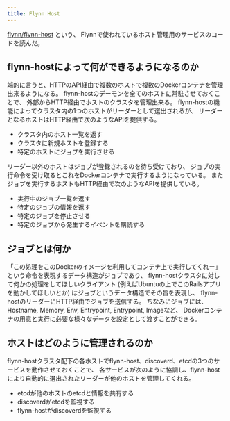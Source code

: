 ```yaml
---
title: Flynn Host
---
```


[flynn/flynn-host](https://github.com/flynn/flynn-host) という、
Flynnで使われているホスト管理用のサービスのコードを読んだ。

## flynn-hostによって何ができるようになるのか
端的に言うと、HTTPのAPI経由で複数のホストで複数のDockerコンテナを管理出来るようになる。
flynn-hostのデーモンを全てのホストに常駐させておくことで、
外部からHTTP経由でホストのクラスタを管理出来る。
flynn-hostの機能によってクラスタ内の1つのホストがリーダーとして選出されるが、
リーダーとなるホストはHTTP経由で次のようなAPIを提供する。

* クラスタ内のホスト一覧を返す
* クラスタに新規ホストを登録する
* 特定のホストにジョブを実行させる

リーダー以外のホストはジョブが登録されるのを待ち受けており、
ジョブの実行命令を受け取るとこれをDockerコンテナで実行するようになっている。
またジョブを実行するホストもHTTP経由で次のようなAPIを提供している。

* 実行中のジョブ一覧を返す
* 特定のジョブの情報を返す
* 特定のジョブを停止させる
* 特定のジョブから発生するイベントを購読する

## ジョブとは何か
「この処理をこのDockerのイメージを利用してコンテナ上で実行してくれー」
という命令を表現するデータ構造がジョブであり、
flynn-hostクラスタに対して何かの処理をしてほしいクライアント
(例えばUbuntuの上でこのRailsアプリを動かしてほしいとか)
はジョブというデータ構造でその旨を表現し、
flynn-hostのリーダーにHTTP経由でジョブを送信する。
ちなみにジョブには、
Hostname, Memory, Env, Entrypoint, Entrypoint, Imageなど、
Dockerコンテナの用意と実行に必要な様々なデータを設定として渡すことができる。

## ホストはどのように管理されるのか
flynn-hostクラスタ配下の各ホストでflynn-host、discoverd、etcdの3つのサービスを動作させておくことで、
各サービスが次のように協調し、flynn-hostにより自動的に選出されたリーダーが他のホストを管理してくれる。

* etcdが他のホストのetcdと情報を共有する
* discoverdがetcdを監視する
* flynn-hostがdiscoverdを監視する
